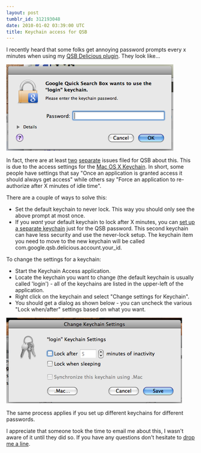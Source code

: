 ```yaml
---
layout: post
tumblr_id: 312193048
date: 2010-01-02 03:39:00 UTC
title: Keychain access for QSB
---
```


I recently heard that some folks get annoying password prompts every x
minutes when using my [QSB Delicious plugin](https://nparry.com/qsb_delicious_plugin/). They look like...

![Keychain prompt](/images/qsb_keychain/keychain_prompt.png)

In fact, there are at least
[two](https://code.google.com/p/qsb-mac/issues/detail?id=158&can=1&q=password&colspec=ID%20Type%20Status%20Priority%20Milestone%20Owner%20Summary%20Stars)
[separate](https://code.google.com/p/qsb-mac/issues/detail?id=548&can=1&q=password&colspec=ID%20Type%20Status%20Priority%20Milestone%20Owner%20Summary%20Stars)
issues filed for QSB about this. This is due to the access settings for the
[Mac OS X Keychain](https://en.wikipedia.org/wiki/Keychain_(Mac_OS)). In short,
some people have settings that say "Once an application is granted access it
should always get access" while others say "Force an application to
re-authorize after X minutes of idle time".

There are a couple of ways to solve this:

* Set the default keychain to never lock. This way you should only see the above prompt at most once.
* If you *want* your default keychain to lock after X minutes, you can [set up a separate keychain](http://osxfaq.com/DailyTips/09-2004/09-06.ws) just for the QSB password. This second keychain can have less security and use the never-lock setup. The keychain item you need to move to the new keychain will be called com.google.qsb.delicious.account.your_id.

To change the settings for a keychain:

* Start the Keychain Access application.
* Locate the keychain you want to change (the default keychain is usually called 'login') - all of the keychains are listed in the upper-left of the application.
* Right click on the keychain and select "Change settings for Keychain".
* You should get a dialog as shown below - you can uncheck the various "Lock when/after" settings based on what you want.

![Settings for a keychain](/images/qsb_keychain/keychain_settings.png)

The same process applies if you set up different keychains for different passwords.

I appreciate that someone took the time to email me about this, I wasn't
aware of it until they did so. If you have any questions don't hesitate to
[drop me a line](mailto:nparry@gmail.com).

